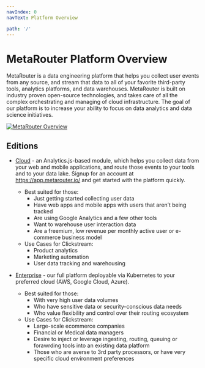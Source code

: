 ```yaml
---
navIndex: 0
navText: Platform Overview

path: '/'
---
```


# MetaRouter Platform Overview

MetaRouter is a data engineering platform that helps you collect user events from any source, and stream that data to all of your favorite third-party tools, analytics platforms, and data warehouses. MetaRouter is built on industry proven open-source technologies, and takes care of all the complex orchestrating and managing of cloud infrastructure. The goal of our platform is to increase your ability to focus on data analytics and data science initiatives.

[![MetaRouter Overview](/assets/img/platform_overview.png)](/assets/img/platform_overview.png)

## Editions

- [Cloud](/v2/editions/cloud/overview.html) - an Analytics.js-based module, which helps you collect data from your web and mobile applications, and route those events to your tools and to your data lake. Signup for an account at https://app.metarouter.io/ and get started with the platform quickly.

  - Best suited for those:
    - Just getting started collecting user data
    - Have web apps and mobile apps with users that aren’t being tracked
    - Are using Google Analytics and a few other tools
    - Want to warehouse user interaction data
    - Are a freemium, low revenue per monthly active user or e-commerce business model
  - Use Cases for Clickstream:
    - Product analytics
    - Marketing automation
    - User data tracking and warehousing

- [Enterprise](/v2/editions/enterprise/overview.html) - our full platform deployable via Kubernetes to your preferred cloud (AWS, Google Cloud, Azure).
  - Best suited for those:
    - With very high user data volumes
    - Who have sensitive data or security-conscious data needs
    - Who value flexibility and control over their routing ecosystem
  - Use Cases for Clickstream:
    - Large-scale ecommerce companies
    - Financial or Medical data managers
    - Desire to inject or leverage ingesting, routing, queuing or forawrding tools into an existing data platform
    - Those who are averse to 3rd party processors, or have very specific cloud environment preferences
